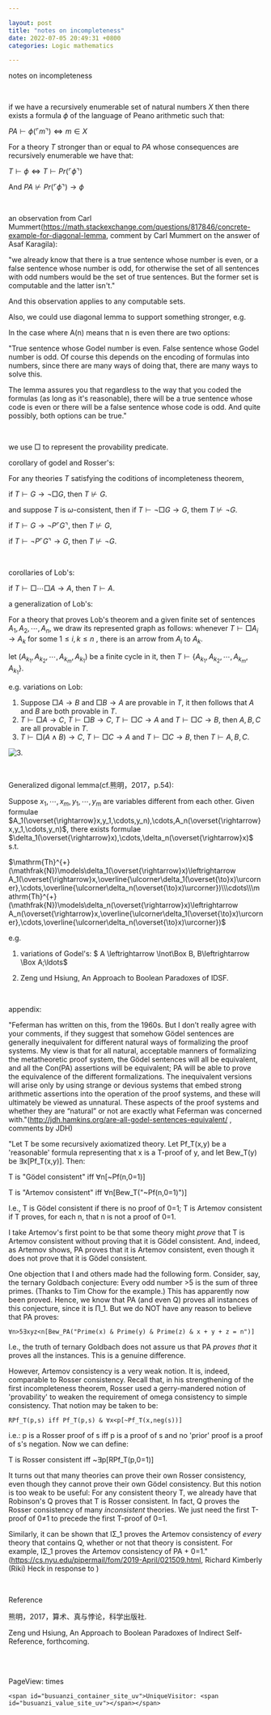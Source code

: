 ```yaml
---

layout: post
title: "notes on incompleteness"
date: 2022-07-05 20:49:31 +0800
categories: Logic mathematics

---
```


<head>
     <script src="//cdn1.lncld.net/static/js/3.0.4/av-min.js"></script>
    <script src='//unpkg.com/valine/dist/Valine.min.js'></script>
    <script src="https://cdn.mathjax.org/mathjax/latest/MathJax.js?config=TeX-AMS-MML_HTMLorMML" type="text/javascript"></script>
    <script type="text/x-mathjax-config">
        MathJax.Hub.Config({
            tex2jax: {
            skipTags: ['script', 'noscript', 'style', 'textarea', 'pre'],
            inlineMath: [['$','$']]
            }
        });
    </script>
</head>

notes on incompleteness

<br>

if we have a recursively enumerable set of natural numbers $X$ then there exists a formula $\phi$ of the language of Peano arithmetic such that:

$PA\vdash \phi(\ulcorner m\urcorner)\Leftrightarrow m\in X$

For a theory $T$ stronger than or equal to $PA$ whose consequences are recursively enumerable we have that:

$T\vdash \phi \Leftrightarrow T\vdash Pr(\ulcorner ϕ\urcorner)$

And $PA\not\vdash Pr(\ulcorner \phi \urcorner)\rightarrow \phi$

<br>

an observation from Carl Mummert(https://math.stackexchange.com/questions/817846/concrete-example-for-diagonal-lemma, comment by Carl Mummert on the answer of Asaf Karagila):

"we already know that there is a true sentence whose number is even, or a false sentence whose number is odd, for otherwise the set of all sentences with odd numbers would be the set of true sentences. But the former set is computable and the latter isn't."

And this observation applies to any computable sets.

Also, we could use diagonal lemma to support something stronger, e.g. 

In the case where A(n) means that n is even there are two options:

"True sentence whose Godel number is even.
False sentence whose Godel number is odd.
Of course this depends on the encoding of formulas into numbers, since there are many ways of doing that, there are many ways to solve this.

The lemma assures you that regardless to the way that you coded the formulas (as long as it's reasonable), there will be a true sentence whose code is even or there will be a false sentence whose code is odd. And quite possibly, both options can be true."

<br>

we use $\Box$ to represent the provability predicate.

corollary of godel and Rosser's:

For any theories $T$ satisfying the coditions of incompleteness theorem, 

if $T\vdash G\rightarrow \lnot \Box G$, then $T\not\vdash G$.

and suppose $T$ is $\omega$-consistent, then if $T\vdash \lnot\Box G\rightarrow G$, them  $T\not\vdash \lnot G$.

if $T\vdash G\rightarrow \lnot P\ulcorner G\urcorner$, then $T\not\vdash G$,

if $T\vdash \lnot P\ulcorner G\urcorner\rightarrow G$, then $T\not\vdash \lnot G$.

<br>

corollaries of Lob's:

if $T\vdash\Box\cdots\Box A \to A$, then $T\vdash A$.

a generalization of Lob's:

For a theory that proves Lob's theorem and a given finite set of sentences $A_1,A_2,\cdots,A_n$, we draw its represented graph as follows: whenever $T\vdash\Box A_i \to A_k$ for some $1\le i, k \le n$  , there is  an arrow from $A_i$ to $A_k$. 

let $(A_{k_1},A_{k_2},\cdots,A_{k_m},A_{k_1})$ be a finite cycle in it, then $T\vdash \{A_{k_1},A_{k_2},\cdots,A_{k_m},A_{k_1}\}$.

e.g. variations on Lob:

1. Suppose $\Box A\to B$ and $\Box B\to A$ are provable in $T$, it then follows that $A$ and $B$ are both provable in $T$.
2. $T\vdash \Box A \to C$, $T\vdash\Box B \to C$, $T\vdash \Box C\to A$ and $T\vdash \Box C\to B$, then $A,B,C$ are all provable in $T$.
3. $T\vdash \Box(A\land B) \to C$, $T\vdash \Box C\to A$ and $T\vdash \Box C\to B$, then $T\vdash A, B ,C$. 

![3.](https://img9.doubanio.com/view/photo/l/public/p2875662172.webp)

<br>

Generalized digonal lemma(cf.熊明，2017，p.54):

Suppose $x_1,\cdots,x_m,y_1,\cdots,y_m$ are variables different from each other. Given formulae $A_1(\overset{\rightarrow}x,y_1,\cdots,y_n),\cdots,A_n(\overset{\rightarrow}x,y_1,\cdots,y_n)$, there exists formulae $\delta_1(\overset{\rightarrow}x),\cdots,\delta_n(\overset{\rightarrow}x)$ s.t.

$\mathrm{Th}^{+}(\mathfrak{N})\models\delta_1(\overset{\rightarrow}x)\leftrightarrow A_1(\overset{\rightarrow}x,\overline{\ulcorner\delta_1(\overset{\to}x)\urcorner},\cdots,\overline{\ulcorner\delta_n(\overset{\to}x)\urcorner})\\\cdots\\\mathrm{Th}^{+}(\mathfrak{N})\models\delta_n(\overset{\rightarrow}x)\leftrightarrow A_n(\overset{\rightarrow}x,\overline{\ulcorner\delta_1(\overset{\to}x)\urcorner},\cdots,\overline{\ulcorner\delta_n(\overset{\to}x)\urcorner})$

e.g. 

1. variations of Godel's: $ A \leftrightarrow \lnot\Box B, B\leftrightarrow \Box A$;$\ldots$

2. Zeng und Hsiung, An Approach to Boolean Paradoxes of IDSF.

<br>

appendix:

"Feferman has written on this, from the 1960s. But I don’t really agree with your comments, if they suggest that somehow Gödel sentences are generally inequivalent for different natural ways of formalizing the proof systems. My view is that for all natural, acceptable manners of formalizing the metatheoretic proof system, the Gödel sentences will all be equivalent, and all the Con(PA) assertions will be equivalent; PA will be able to prove the equivalence of the different formalizations. The inequivalent versions will arise only by using strange or devious systems that embed strong arithmetic assertions into the operation of the proof systems, and these will ultimately be viewed as unnatural. These aspects of the proof systems and whether they are “natural” or not are exactly what Feferman was concerned with."(http://jdh.hamkins.org/are-all-godel-sentences-equivalent/ , comments by JDH)

"Let T be some recursively axiomatized theory. Let Pf_T(x,y) be a 'reasonable' formula representing that x is a T-proof of y, and let Bew_T(y) be ∃x[Pf_T(x,y)]. Then:

T is "Gödel consistent" iff ∀n[~Pf(n,0=1)]

T is "Artemov consistent" iff ∀n[Bew_T("~Pf(n,0=1)")]

I.e., T is Gödel consistent if there is no proof of 0=1; T is Artemov consistent if T proves, for each n, that n is not a proof of 0=1.

I take Artemov's first point to be that some theory might *prove* that T is Artemov consistent without proving that it is Gödel consistent. And, indeed, as Artemov shows, PA proves that it is Artemov consistent, even though it does not prove that it is Gödel consistent.

One objection that I and others made had the following form. Consider, say, the ternary Goldbach conjecture: Every odd number >5 is the sum of three primes. (Thanks to Tim Chow for the example.) This has apparently now been proved. Hence, we know that PA (and even Q) proves all instances of this conjecture, since it is Π_1. But we do NOT have any reason to believe that PA proves:

    ∀n>5∃xyz<n[Bew_PA("Prime(x) & Prime(y) & Prime(z) & x + y + z = n")]

I.e., the truth of ternary Goldbach does not assure us that PA *proves that* it proves all the instances. This is a genuine difference.

However, Artemov consistency is a very weak notion. It is, indeed, comparable to Rosser consistency. Recall that, in his strengthening of the first incompleteness theorem, Rosser used a gerry-mandered notion of 'provability' to weaken the requirement of omega consistency to simple consistency. That notion may be taken to be:

    RPf_T(p,s) iff Pf_T(p,s) & ∀x<p[~Pf_T(x,neg(s))]

i.e.: p is a Rosser proof of s iff p is a proof of s and no 'prior' proof is a proof of s's negation. Now we can define:

T is Rosser consistent iff ~∃p[RPf_T(p,0=1)]

It turns out that many theories can prove their own Rosser consistency, even though they cannot prove their own Gödel consistency. But this notion is too weak to be useful: For any consistent theory T, we already have that Robinson's Q proves that T is Rosser consistent. In fact, Q proves the Rosser consistency of many *inconsistent* theories. We just need the first T-proof of 0≠1 to precede the first T-proof of 0=1.

Similarly, it can be shown that IΣ_1 proves the Artemov consistency of *every* theory that contains Q, whether or not that theory is consistent. For example, IΣ_1 proves the Artemov consistency of PA + 0=1."(https://cs.nyu.edu/pipermail/fom/2019-April/021509.html, Richard Kimberly (Riki) Heck in response to )

<br>

Reference

熊明，2017，算术、真与悖论，科学出版社.

Zeng und Hsiung, An Approach to Boolean Paradoxes of Indirect Self-Reference, forthcoming.



<br/><br/>


<body>  
    <script async src="//busuanzi.ibruce.info/busuanzi/2.3/busuanzi.pure.mini.js"></script>
<span id="busuanzi_container_site_pv">PageView: <span id="busuanzi_value_site_pv"></span> times</span>
    
    <span id="busuanzi_container_site_uv">UniqueVisitor: <span id="busuanzi_value_site_uv"></span></span>
    
  <div id="vcomments"></div>
    <script>
        new Valine({
            el: '#vcomments',
            appId: 'Rl0XrPgpK2Dfhp1ffLTvcrsD-gzGzoHsz',
            appKey: '6fXawARU0PuxwAYgRUP9gPMl'
        })
    </script>
</body>
